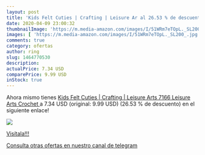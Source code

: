 ```yaml
---
layout: post
title: 'Kids Felt Cuties | Crafting | Leisure Ar al 26.53 % de descuento'
date: 2020-04-09 23:00:32
thumbnailImage: 'https://m.media-amazon.com/images/I/51WRm7eTOpL._SL200_.jpg'
images: [ 'https://m.media-amazon.com/images/I/51WRm7eTOpL._SL200_.jpg' ]
comments: true
category: ofertas
author: ring
slug: 1464770530
description:
actualPrice: 7.34 USD
comparePrice: 9.99 USD
inStock: true
---
```


Ahora mismo tienes [Kids Felt Cuties | Crafting | Leisure Arts  7166   Leisure Arts Crochet ](https://www.amazon.com/dp/1464770530/?tag=redken08-20) a 7.34 USD (original: 9.99 USD) (26.53 %  de descuento) en el siguiente enlace!

[![](https://m.media-amazon.com/images/I/51WRm7eTOpL._SL200_.jpg)](https://www.amazon.com/dp/1464770530/?tag=redken08-20)

[Visítala!!!](https://www.amazon.com/dp/1464770530/?tag=redken08-20)

[Consulta otras ofertas en nuestro canal de telegram](https://t.me/s/ofertas25)
